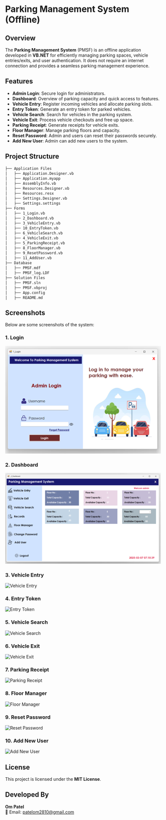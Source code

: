 # Parking Management System (Offline)

## Overview
The **Parking Management System** (PMSF) is an offline application developed in **VB.NET** for efficiently managing parking spaces, vehicle entries/exits, and user authentication. It does not require an internet connection and provides a seamless parking management experience.

## Features
- **Admin Login**: Secure login for administrators.
- **Dashboard**: Overview of parking capacity and quick access to features.
- **Vehicle Entry**: Register incoming vehicles and allocate parking slots.
- **Entry Token**: Generate an entry token for parked vehicles.
- **Vehicle Search**: Search for vehicles in the parking system.
- **Vehicle Exit**: Process vehicle checkouts and free up space.
- **Parking Receipt**: Generate receipts for vehicle exits.
- **Floor Manager**: Manage parking floors and capacity.
- **Reset Password**: Admin and users can reset their passwords securely.
- **Add New User**: Admin can add new users to the system.

## Project Structure
```
├── Application Files
│   ├── Application.Designer.vb
│   ├── Application.myapp
│   ├── AssemblyInfo.vb
│   ├── Resources.Designer.vb
│   ├── Resources.resx
│   ├── Settings.Designer.vb
│   ├── Settings.settings
├── Forms
│   ├── 1_Login.vb
│   ├── 2_Dashboard.vb
│   ├── 3_VehicleEntry.vb
│   ├── 10_EntryToken.vb
│   ├── 6_VehicleSearch.vb
│   ├── 4_VehicleExit.vb
│   ├── 5_ParkingReceipt.vb
│   ├── 8_FloorManager.vb
│   ├── 9_ResetPassword.vb
│   ├── 11_AddUser.vb
├── Database
│   ├── PMSF.mdf
│   ├── PMSF_log.LDF
├── Solution Files
│   ├── PMSF.sln
│   ├── PMSF.vbproj
│   ├── App.config
│   ├── README.md
```

## Screenshots
Below are some screenshots of the system:

### 1. Login
![Login](images/LOGIN.png)

### 2. Dashboard
![Dashboard](images/DASHBOARD.png)

### 3. Vehicle Entry
![Vehicle Entry](images/VEHICLE_ENTRY.png)

### 4. Entry Token
![Entry Token](images/ENTRY_TOKEN.png)

### 5. Vehicle Search
![Vehicle Search](images/VEHICLE_SEARCH.png)

### 6. Vehicle Exit
![Vehicle Exit](images/VEHICLE_EXIT.png)

### 7. Parking Receipt
![Parking Receipt](images/PARKING_RECEIPT.png)

### 8. Floor Manager
![Floor Manager](images/FLOOR_MANAGER.png)

### 9. Reset Password
![Reset Password](images/RESET_PASSWORD.png)

### 10. Add New User
![Add New User](images/ADD_NEW_USER.png)

## License
This project is licensed under the **MIT License**.

## Developed By
**Om Patel**  
📧 Email: patelom2810@gmail.com
